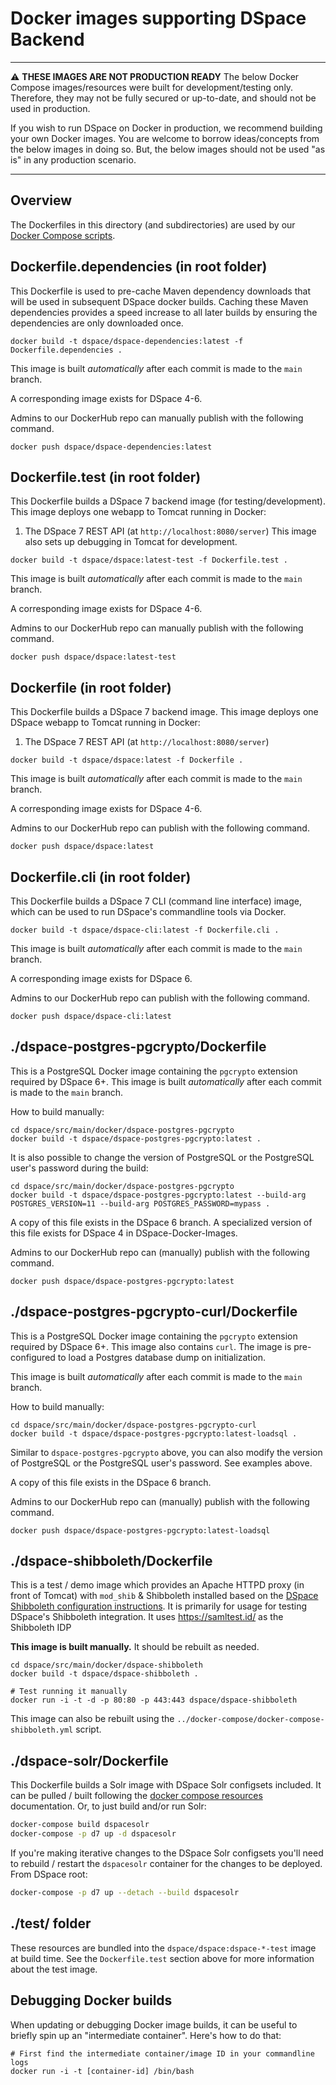 # Docker images supporting DSpace Backend

***
:warning: **THESE IMAGES ARE NOT PRODUCTION READY**  The below Docker Compose images/resources were built for development/testing only.  Therefore, they may not be fully secured or up-to-date, and should not be used in production.

If you wish to run DSpace on Docker in production, we recommend building your own Docker images. You are welcome to borrow ideas/concepts from the below images in doing so. But, the below images should not be used "as is" in any production scenario.
***

## Overview
The Dockerfiles in this directory (and subdirectories) are used by our [Docker Compose scripts](../docker-compose/README.md).

## Dockerfile.dependencies (in root folder)

This Dockerfile is used to pre-cache Maven dependency downloads that will be used in subsequent DSpace docker builds.
Caching these Maven dependencies provides a speed increase to all later builds by ensuring the dependencies
are only downloaded once.

```
docker build -t dspace/dspace-dependencies:latest -f Dockerfile.dependencies .
```

This image is built *automatically* after each commit is made to the `main` branch.

A corresponding image exists for DSpace 4-6.

Admins to our DockerHub repo can manually publish with the following command.
```
docker push dspace/dspace-dependencies:latest
```

## Dockerfile.test (in root folder)

This Dockerfile builds a DSpace 7 backend image (for testing/development).
This image deploys one webapp to Tomcat running in Docker:
1. The DSpace 7 REST API (at `http://localhost:8080/server`)
This image also sets up debugging in Tomcat for development.

```
docker build -t dspace/dspace:latest-test -f Dockerfile.test .
```

This image is built *automatically* after each commit is made to the `main` branch.

A corresponding image exists for DSpace 4-6.

Admins to our DockerHub repo can manually publish with the following command.
```
docker push dspace/dspace:latest-test
```

## Dockerfile (in root folder)

This Dockerfile builds a DSpace 7 backend image.
This image deploys one DSpace webapp to Tomcat running in Docker:
1. The DSpace 7 REST API (at `http://localhost:8080/server`)

```
docker build -t dspace/dspace:latest -f Dockerfile .
```

This image is built *automatically* after each commit is made to the `main` branch.

A corresponding image exists for DSpace 4-6.

Admins to our DockerHub repo can publish with the following command.
```
docker push dspace/dspace:latest
```

## Dockerfile.cli (in root folder)

This Dockerfile builds a DSpace 7 CLI (command line interface) image, which can be used to run DSpace's commandline tools via Docker.
```
docker build -t dspace/dspace-cli:latest -f Dockerfile.cli .
```

This image is built *automatically* after each commit is made to the `main` branch.

A corresponding image exists for DSpace 6.

Admins to our DockerHub repo can publish with the following command.
```
docker push dspace/dspace-cli:latest
```

## ./dspace-postgres-pgcrypto/Dockerfile

This is a PostgreSQL Docker image containing the `pgcrypto` extension required by DSpace 6+.
This image is built *automatically* after each commit is made to the `main` branch.

How to build manually:
```
cd dspace/src/main/docker/dspace-postgres-pgcrypto
docker build -t dspace/dspace-postgres-pgcrypto:latest .
```

It is also possible to change the version of PostgreSQL or the PostgreSQL user's password during the build:
```
cd dspace/src/main/docker/dspace-postgres-pgcrypto
docker build -t dspace/dspace-postgres-pgcrypto:latest --build-arg POSTGRES_VERSION=11 --build-arg POSTGRES_PASSWORD=mypass .
```

A copy of this file exists in the DSpace 6 branch.  A specialized version of this file exists for DSpace 4 in DSpace-Docker-Images.

Admins to our DockerHub repo can (manually) publish with the following command.
```
docker push dspace/dspace-postgres-pgcrypto:latest
```

## ./dspace-postgres-pgcrypto-curl/Dockerfile

This is a PostgreSQL Docker image containing the `pgcrypto` extension required by DSpace 6+.
This image also contains `curl`.  The image is pre-configured to load a Postgres database dump on initialization.

This image is built *automatically* after each commit is made to the `main` branch.

How to build manually:
```
cd dspace/src/main/docker/dspace-postgres-pgcrypto-curl
docker build -t dspace/dspace-postgres-pgcrypto:latest-loadsql .
```

Similar to `dspace-postgres-pgcrypto` above, you can also modify the version of PostgreSQL or the PostgreSQL user's password.
See examples above.

A copy of this file exists in the DSpace 6 branch.

Admins to our DockerHub repo can (manually) publish with the following command.
```
docker push dspace/dspace-postgres-pgcrypto:latest-loadsql
```

## ./dspace-shibboleth/Dockerfile

This is a test / demo image which provides an Apache HTTPD proxy (in front of Tomcat)
with `mod_shib` & Shibboleth installed based on the
[DSpace Shibboleth configuration instructions](https://wiki.lyrasis.org/display/DSDOC7x/Authentication+Plugins#AuthenticationPlugins-ShibbolethAuthentication).
It is primarily for usage for testing DSpace's Shibboleth integration.
It uses https://samltest.id/ as the Shibboleth IDP

**This image is built manually.**   It should be rebuilt as needed.

```
cd dspace/src/main/docker/dspace-shibboleth
docker build -t dspace/dspace-shibboleth .

# Test running it manually
docker run -i -t -d -p 80:80 -p 443:443 dspace/dspace-shibboleth
```

This image can also be rebuilt using the `../docker-compose/docker-compose-shibboleth.yml` script.

## ./dspace-solr/Dockerfile

This Dockerfile builds a Solr image with DSpace Solr configsets included. It
can be pulled / built following the [docker compose resources](../docker-compose/README.md)
documentation. Or, to just build and/or run Solr:

```bash
docker-compose build dspacesolr
docker-compose -p d7 up -d dspacesolr
```

If you're making iterative changes to the DSpace Solr configsets you'll need to rebuild /
restart the `dspacesolr` container for the changes to be deployed. From DSpace root:

```bash
docker-compose -p d7 up --detach --build dspacesolr
```

## ./test/ folder

These resources are bundled into the `dspace/dspace:dspace-*-test` image at build time.
See the `Dockerfile.test` section above for more information about the test image.


## Debugging Docker builds

When updating or debugging Docker image builds, it can be useful to briefly
spin up an "intermediate container".  Here's how to do that:
```
# First find the intermediate container/image ID in your commandline logs
docker run -i -t [container-id] /bin/bash
```
